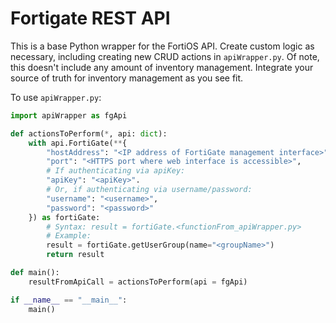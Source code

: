 # Fortigate REST API
This is a base Python wrapper for the FortiOS API. Create custom logic as necessary, including creating new CRUD actions in `apiWrapper.py`. Of note, this doesn't include any amount of inventory management. Integrate your source of truth for inventory management as you see fit.

To use `apiWrapper.py`:

```py
import apiWrapper as fgApi

def actionsToPerform(*, api: dict):
    with api.FortiGate(**{
        "hostAddress": "<IP address of FortiGate management interface>",
        "port": "<HTTPS port where web interface is accessible>",
        # If authenticating via apiKey:
        "apiKey": "<apiKey>".
        # Or, if authenticating via username/password:
        "username": "<username>",
        "password": "<password>"
    }) as fortiGate:
        # Syntax: result = fortiGate.<functionFrom_apiWrapper.py>
        # Example:
        result = fortiGate.getUserGroup(name="<groupName>")
        return result

def main():
    resultFromApiCall = actionsToPerform(api = fgApi)

if __name__ == "__main__":
    main()
```
